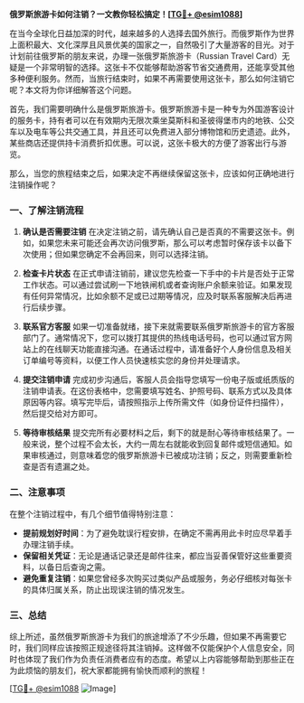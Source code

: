 **俄罗斯旅游卡如何注销？一文教你轻松搞定！[[TG💪+ @esim1088](https://t.me/s/esim1088)]**

在当今全球化日益加深的时代，越来越多的人选择去国外旅行。而俄罗斯作为世界上面积最大、文化深厚且风景优美的国家之一，自然吸引了大量游客的目光。对于计划前往俄罗斯的朋友来说，办理一张俄罗斯旅游卡（Russian Travel Card）无疑是一个非常明智的选择。这张卡不仅能够帮助游客节省交通费用，还能享受其他多种便利服务。然而，当旅行结束时，如果不再需要使用这张卡，那么如何注销它呢？本文将为你详细解答这个问题。

首先，我们需要明确什么是俄罗斯旅游卡。俄罗斯旅游卡是一种专为外国游客设计的服务卡，持有者可以在有效期内无限次乘坐莫斯科和圣彼得堡市内的地铁、公交车以及电车等公共交通工具，并且还可以免费进入部分博物馆和历史遗迹。此外，某些商店还提供持卡消费折扣优惠。可以说，这张卡极大的方便了游客出行与游览。

那么，当您的旅程结束之后，如果决定不再继续保留这张卡，应该如何正确地进行注销操作呢？

### 一、了解注销流程

1. **确认是否需要注销**
   在决定注销之前，请先确认自己是否真的不需要这张卡。例如，如果您未来可能还会再次访问俄罗斯，那么可以考虑暂时保存该卡以备下次使用；但如果您确定不会再回来，则可以选择注销。

2. **检查卡片状态**
   在正式申请注销前，建议您先检查一下手中的卡片是否处于正常工作状态。可以通过尝试刷一下地铁闸机或者查询账户余额来验证。如果发现有任何异常情况，比如余额不足或已过期等情况，应及时联系客服解决后再进行后续步骤。

3. **联系官方客服**
   如果一切准备就绪，接下来就需要联系俄罗斯旅游卡的官方客服部门了。通常情况下，您可以拨打其提供的热线电话号码，也可以通过官方网站上的在线聊天功能直接沟通。在通话过程中，请准备好个人身份信息及相关订单编号等资料，以便工作人员快速核实您的身份并处理请求。

4. **提交注销申请**
   完成初步沟通后，客服人员会指导您填写一份电子版或纸质版的注销申请表。在这份表格中，您需要填写姓名、护照号码、联系方式以及具体原因等内容。填写完毕后，请按照指示上传所需文件（如身份证件扫描件），然后提交给对方即可。

5. **等待审核结果**
   提交完所有必要材料之后，剩下的就是耐心等待审核结果了。一般来说，整个过程不会太长，大约一周左右就能收到回复邮件或短信通知。如果审核通过，则意味着您的俄罗斯旅游卡已被成功注销；反之，则需要重新检查是否有遗漏之处。

### 二、注意事项

在整个注销过程中，有几个细节值得特别注意：

- **提前规划好时间**：为了避免耽误行程安排，在确定不需再用此卡时应尽早着手办理注销手续。
- **保留相关凭证**：无论是通话记录还是邮件往来，都应当妥善保管好这些重要资料，以备日后查询之需。
- **避免重复注销**：如果您曾经多次购买过类似产品或服务，务必仔细核对每张卡的具体归属关系，防止出现误注销的情况发生。

### 三、总结

综上所述，虽然俄罗斯旅游卡为我们的旅途增添了不少乐趣，但如果不再需要它时，我们同样应该按照正规途径将其注销掉。这样做不仅能保护个人信息安全，同时也体现了我们作为负责任消费者应有的态度。希望以上内容能够帮助到那些正在为此烦恼的朋友们，祝大家都能拥有愉快而顺利的旅程！

[[TG💪+ @esim1088](https://t.me/s/esim1088) ![Image](https://i.postimg.cc/4NQfJmqS/Snipaste-2025-05-13-00-14-12.png)]